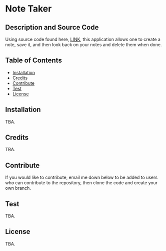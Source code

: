 # Note Taker

## Description and Source Code

Using source code found here, [LINK](https://github.com/coding-boot-camp/miniature-eureka), this application allows one to create a note, save it, and then look back on your notes and delete them when done.

  ## Table of Contents
  - [Installation](#installation)
  - [Credits](#credits)
  - [Contribute](#contribute)
  - [Test](#test)
  - [License](#license)

  ## Installation

  TBA.

  ## Credits

  TBA.

  ## Contribute

  If you would like to contribute, email me down below to be added to users who can contribute to the repository, then clone the code and create your own branch.

  ## Test
  
 TBA.

  ## License

  TBA.